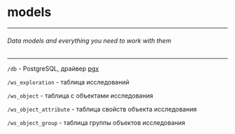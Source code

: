 # models

----

###### Data models and everything you need to work with them

----
`/db` - PostgreSQL, драйвер [pgx](https://github.com/jackc/pgx "about")

`/ws_exploration` - таблица исследований

`/ws_object` - таблица с объектами исследования

`/ws_object_attribute` - таблица свойств объекта исследования

`/ws_object_group` - таблица группы объектов исследования
